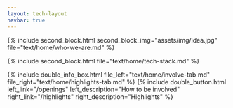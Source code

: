 ```yaml
---
layout: tech-layout
navbar: true
---
```


{% include second_block.html second_block_img="assets/img/idea.jpg" file="text/home/who-we-are.md" %}

{% include second_block.html file="text/home/tech-stack.md" %}

{% include double_info_box.html file_left="text/home/involve-tab.md" file_right="text/home/highlights-tab.md" %}
{% include double_button.html left_link="/openings" left_description="How to be involved" right_link="/highlights" right_description="Highlights" %}
